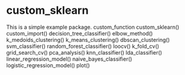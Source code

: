 # custom_sklearn

This is a simple example package.
custom_function
custom_sklearn()
custom_import()
decision_tree_classifier()
elbow_method()
k_medoids_clustering()
k_means_clustering()
dbscan_clustering()
svm_classifier()
random_forest_classifier()
loocv()
k_fold_cv()
grid_search_cv()
pca_analysis()
knn_classifier()
lda_classifier()
linear_regression_model()
naive_bayes_classifier()
logistic_regression_model()
plot()